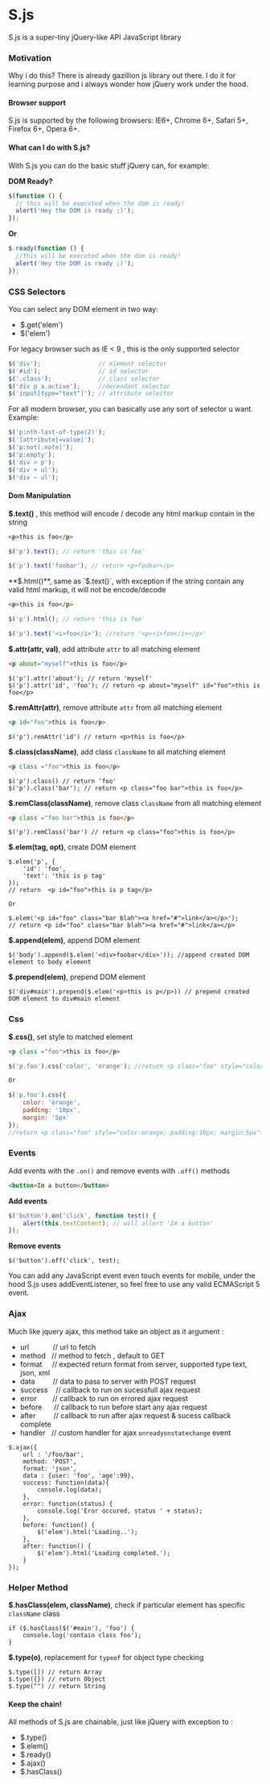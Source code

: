 # S.js
S.js is a super-tiny jQuery-like API JavaScript library

### Motivation
Why i do this? There is already gazillion js library out there. I do it for learning purpose and i always wonder how jQuery work under the hood.

#### Browser support
S.js  is supported by the following browsers: IE6+, Chrome 6+, Safari 5+, Firefox 6+, Opera 6+.

#### What can I do with S.js?
With S.js you can do the basic stuff jQuery can, for example:

**DOM Ready?**
```javascript
$(function () {
  // this will be executed when the dom is ready!
  alert('Hey the DOM is ready ;)');
});
```

**Or**

```javascript
$.ready(function () {
  //this will be executed when the dom is ready!
  alert('Hey the DOM is ready ;)');
});
```

### CSS Selectors
You can select any DOM element in two way:

- $.get('elem')
- $('elem')

For legacy browser such as IE < 9 , this is the only supported selector

```javascript
$('div');                // element selector
$('#id');                // id selector
$('.class');             // class selector
$('div p a.active');     //decendant selector
$('input[type="text"]'); // attribute selector
```

For all modern browser, you can basically use any sort of selector u want. Example:
```javascript
$('p:nth-last-of-type(2)');
$('[attribute|=value]');
$('p:not(.note)');
$('p:empty');
$('div > p');
$('div + ul');
$('div ~ ul');
```

#### Dom Manipulation
**$.text()** , this method will encode / decode any html markup contain in the string
```html
<p>this is foo</p>
```
```javascript
$('p').text(); // return 'this is foo'

$('p').text('foobar'); // return <p>foobar</p>
```

**$.html()**, same as `$.text()`, with exception if the string contain any valid html markup, it will not be encode/decode
```html
<p>this is foo</p>
```
```javascript
$('p').html(); // return 'this is foo'

$('p').text('<i>foo</i>'); //return '<p><i>foo</i></p>'
```

**$.attr(attr, val)**, add attribute `attr` to all matching element
```html
<p about="myself">this is foo</p>
```
```
$('p').attr('about'); // return 'myself'
$('p').attr('id', 'foo'); // return <p about="myself" id="foo">this is foo</p>
```

**$.remAttr(attr)**, remove attribute `attr` from all matching element
```html
<p id="foo">this is foo</p>
```
```
$('p').remAttr('id') // return <p>this is foo</p>
```

**$.class(className)**, add class `className` to all matching element
```html
<p class ="foo">this is foo</p>
```
```
$('p').class() // return 'foo'
$('p').class('bar'); // return <p class="foo bar">this is foo</p>
```

**$.remClass(className)**, remove class `className` from all matching element
```html
<p class ="foo bar">this is foo</p>
```
```
$('p').remClass('bar') // return <p class="foo">this is foo</p>
```

**$.elem(tag, opt)**, create DOM element
```
$.elem('p', {
    'id': 'foo',
    'text': 'this is p tag'
});
// return  <p id="foo">this is p tag</p>

Or

$.elem('<p id="foo" class="bar blah"><a href="#">link</a></p>');
// return <p id="foo" class="bar blah"><a href="#">link</a></p>
```

**$.append(elem)**, append DOM element
```
$('body').append($.elem('<div>foobar</div>')); //append created DOM element to body element
```

**$.prepend(elem)**, prepend DOM element
```
$('div#main').prepend($.elem('<p>this is p</p>)) // prepend created DOM element to div#main element
```

### Css

**$.css()**, set style to matched element
```html
<p class ="foo">this is foo</p>
```

```javascript
$('p.foo').css('color', 'orange'); //return <p class="foo" style="color:orange">this is foo</p>

Or

$('p.foo').css({
    color: 'orange',
    padding: '10px',
    margin: '5px'
});
//return <p class="foo" style="color:orange; padding:10px; margin:5px">this is foo</p>
```

### Events
Add events with the `.on()` and remove events with `.off()` methods
```html
<button>Im a button</button>
```

**Add events**
```javascript
$('button').on('click', function test() {
    alert(this.textContent); // will allert 'Im a button'
});
```

**Remove events**
```
$('button').off('click', test);
```
You can add any JavaScript event even touch events for mobile, under the hood S.js uses addEventListener, so feel free to use any valid ECMAScript 5 event.

### Ajax
Much like jquery ajax, this method take an object as it argument :

- url   &nbsp;&nbsp;&nbsp;&nbsp;&nbsp;&nbsp;&nbsp;&nbsp;&nbsp;&nbsp;&nbsp;// url to fetch
- method  &nbsp;&nbsp;// method to fetch , default to GET
- format  &nbsp;&nbsp;&nbsp;&nbsp;// expected return format from server, supported type text, json, xml
- data    &nbsp;&nbsp;&nbsp;&nbsp;&nbsp;&nbsp;&nbsp;&nbsp;// data to pass to server with POST request
- success &nbsp;&nbsp;&nbsp;// callback to run on sucessfull ajax request
- error  &nbsp;&nbsp;&nbsp;&nbsp;&nbsp;&nbsp; // callback to run on errored ajax request
- before  &nbsp;&nbsp;&nbsp;&nbsp;&nbsp;// callback to run before start any ajax request
- after   &nbsp;&nbsp;&nbsp;&nbsp;&nbsp;&nbsp;&nbsp;&nbsp;// callback to run after ajax request & sucess callback complete
- handler &nbsp;&nbsp;// custom handler for ajax `onreadyonstatechange` event

```
$.ajax({
    url : '/foo/bar',
    method: 'POST',
    format: 'json',
    data : {user: 'foo', 'age':99},
    success: function(data){
        console.log(data);
    },
    error: function(status) {
        console.log('Eror occured, status ' + status);
    },
    before: function() {
        $('elem').html('Loading..');
    },
    after: function() {
        $('elem').html('Loading completed.');
    }
});
```

### Helper Method

**$.hasClass(elem, className)**, check if particular element has specific `className` class
```
if ($.hasClass($('#main'), 'foo') {
    console.log('contain class foo');
}
```

**$.type(o)**, replacement for `typeof` for object type checking
```
$.type([]) // return Array
$.type({}) // return Object
$.type("") // return String
```

#### Keep the chain!
All methods of S.js are chainable, just like jQuery with exception to :
- $.type()
- $.elem()
- $.ready()
- $.ajax()
- $.hasClass()
